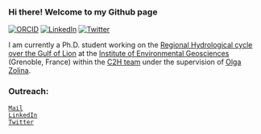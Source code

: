 ### Hi there! Welcome to my Github page 
[![ORCID](https://img.shields.io/static/v1?label=ORCID&message=0000-0003-4731-7729&color=green&style=flat-square&logo=orcid)](https://orcid.org/my-orcid?orcid=0000-0003-4731-7729)
[![LinkedIn](https://img.shields.io/static/v1?label=&message=LinkedIn&color=0077B5&style=flat-square&logo=linkedin)](https://www.linkedin.com/in/fatima-jomaa-16991a1b5/)
[![Twitter](https://img.shields.io/static/v1?label=&message=Twitter&color=white&style=flat-square&logo=Twitter)](https://twitter.com/jomaa_Fati/)

I am currently a Ph.D. student working on the [Regional Hydrological cycle over the Gulf of Lion](https://www.theses.fr/s273306) 
at the [Institute of Environmental Geosciences](http://www.ige-grenoble.fr/?lang=en) (Grenoble, France) within the [C2H team](https://www.ige-grenoble.fr/-Members-297-) under the supervision of [Olga Zolina](http://pp.ige-grenoble.fr/pageperso/zolinao/).

### Outreach:
 <code>[Mail](mailto:fatima.jomaa@univ-grenoble-alpes.fr)</code>     
 <code>[LinkedIn](https://www.linkedin.com/in/fatima-jomaa-16991a1b5/)</code> 
 </br><code>[Twitter](https://twitter.com/jomaa_Fati/)</code> 
 

